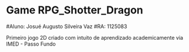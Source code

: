 # Game RPG_Shotter_Dragon
#Aluno: Josué Augusto Silveira Vaz
#RA: 1125083 


Primeiro jogo 2D criado com intuito de aprendizado academicamente via IMED - Passo Fundo
